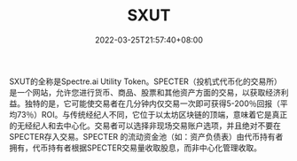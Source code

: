 ﻿---
weight: 
title: "SXUT"
description: "SXUT的全称是Spectre.ai Utility Token"
date: 2022-03-25T21:57:40+08:00
lastmod: 2022-03-25T16:45:40+08:00
draft: false
authors: ["Metabd"]
featuredImage: "sxut.webp"
link: ""
tags: ["数字代币","SXUT"]
categories: ["navigation"]
navigation: ["数字代币"]
lightgallery: true
toc: true
pinned: false
recommend: false
recommend1: false
---
SXUT的全称是Spectre.ai Utility Token。SPECTER（投机式代币化的交易所）是一个网站，允许您进行货币、商品、股票和其他资产方面的交易，以获取经济利益。独特的是，它可能使交易者在几分钟内仅交易一次即可获得5-200％回报（平均73％）ROI。与传统经纪人不同，它位于以太坊区块链的顶端，意味着它是真正的无经纪人和去中心化。交易者可以选择非现场交易账户选项，并且绝对不要在SPECTER存入交易。SPECTER 的流动资金池（如：资产负债表）由代币持有者拥有，代币持有者根据SPECTER交易量收取股息，而非中心化管理收取。
